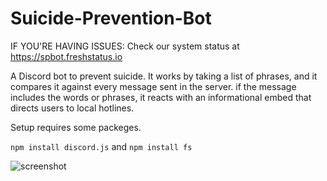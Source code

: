 # Suicide-Prevention-Bot


IF YOU'RE HAVING ISSUES: Check our system status at https://spbot.freshstatus.io 

A Discord bot to prevent suicide. It works by taking a list of phrases, and it compares it against every message sent in the server. if the message includes the words or phrases, it reacts with an informational embed that directs users to local hotlines.

Setup requires some packeges.

```npm install discord.js```
and
```npm install fs```


![screenshot](https://spbot.ml/sc3.png)
